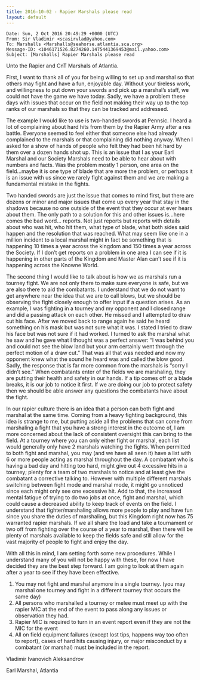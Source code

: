 ```yaml
---
title: 2016-10-02 - Rapier Marshals please read
layout: default
---
```


```
Date: Sun, 2 Oct 2016 20:49:29 +0000 (UTC)
From: Sir Vladimir <scasirvlad@yahoo.com>
To: Marshalls <Marshalls@seahorse.atlantia.sca.org>
Message-ID: <1046171526.8274260.1475441369453@mail.yahoo.com>
Subject: [Marshalls] Rapier Marshals please read
```

Unto the Rapier and CnT Marshals of Atlantia.

First, I want to thank all of you for being willing to set up and marshal so that others may fight and have a fun, enjoyable day. Without your tireless work, and willingness to put down your swords and pick up a marshal’s staff, we could not have the game we have today. Sadly, we have a problem these days with issues that occur on the field not making their way up to the top ranks of our marshals so that they can be tracked and addressed.

The example I would like to use is two-handed swords at Pennsic. I heard a lot of complaining about hard hits from them by the Rapier Army after a res battle. Everyone seemed to feel either that someone else had already complained to the marshals or that complaining did nothing anyway. When I asked for a show of hands of people who felt they had been hit hard by them over a dozen hands shot up. This is an issue that I as your Earl Marshal and our Society Marshals need to be able to hear about with numbers and facts. Was the problem mostly 1 person, one area on the field…maybe it is one type of blade that are more the problem, or perhaps it is an issue with us since we rarely fight against them and we are making a fundamental mistake in the fights.

Two handed swords are just the issue that comes to mind first, but there are dozens or minor and major issues that come up every year that stay in the shadows because no one outside of the event that they occur at ever hears about them. The only path to a solution for this and other issues is…here comes the bad word… reports. Not just reports but reports with details about who was hit, who hit them, what type of blade, what both sides said happen and the resolution that was reached. What may seem like one in a million incident to a local marshal might in fact be something that is happening 10 times a year across the kingdom and 150 times a year across the Society. If I don’t get reports on a problem in one area I can see if it is happening in other parts of the Kingdom and Master Alan can’t see if it is happening across the Knowne World.

The second thing I would like to talk about is how we as marshals run a tourney fight. We are not only there to make sure everyone is safe, but we are also there to aid the combatants.  I understand that we do not want to get anywhere near the idea that we are to call blows, but we should be observing the fight closely enough to offer input if a question arises. As an example, I was fighting in a tourney and my opponent and I closed range and did a passing attack on each other. He missed and I attempted to draw cut his face. After we moved back to range again he said he heard something on his mask but was not sure what it was. I stated I tried to draw his face but was not sure if it had worked. I turned to ask the marshal what he saw and he gave what I thought was a perfect answer: “I was behind you and could not see the blow land but your arm certainly went through the perfect motion of a draw cut.” That was all that was needed and now my opponent knew what the sound he heard was and called the blow good. Sadly, the response that is far more common from the marshals is “sorry I didn’t see.” When combatants enter of the fields we are marshaling, they are putting their health and safety in our hands. If a tip comes off or a blade breaks, it is our job to notice it first. If we are doing our job to protect safety then we should be able answer any questions the combatants have about the fight.

In our rapier culture there is an idea that a person can both fight and marshal at the same time. Coming from a heavy fighting background, this idea is strange to me, but putting aside all the problems that can come from marshaling a fight that you have a strong interest in the outcome of, I am more concerned about the lack of consistent oversight this can bring to the field. At a tourney where you can only either fight or marshal, each list would generally only have 2 marshals watching the fights. When permitted to both fight and marshal, you may (and we have all seen it) have a list with 6 or more people acting as marshal throughout the day.   A combatant who is having a bad day and hitting too hard, might give out 4 excessive hits in a tourney; plenty for a team of two marshals to notice and at least give the combatant a corrective talking to.  However with multiple different marshals switching between fight mode and marshal mode, it might go unnoticed since each might only see one excessive hit. Add to that, the increased mental fatigue of trying to do two jobs at once, fight and marshal, which could cause a decreased ability to keep track of events on the field.  I understand that fighter/marshaling allows more people to play and have fun since you share the duties of marshaling, but this Kingdom right now has 75 warranted rapier marshals. If we all share the load and take a tournament or two off from fighting over the course of a year to marshal, then there will be plenty of marshals available to keep the fields safe and still allow for the vast majority of people to fight and enjoy the day.

With all this in mind, I am setting forth some new procedures. While I understand many of you will not be happy with these, for now I have decided they are the best step forward. I am going to look at them again after a year to see if they have been effective.

1. You may not fight and marshal anymore in a single tourney.  (you may marshal one tourney and fight in a different tourney that occurs the same day)
2. All persons who marshalled a tourney or melee must meet up with the rapier MIC at the end of the event to pass along any issues or observation they had.
3. Rapier MIC is required to turn in an event report even if they are not the MIC for the event
4. All on field equipment failures (except lost tips, happens way too often to report), cases of hard hits causing injury, or major misconduct by a combatant (or marshal) must be included in the report.

Vladimir Ivanovich Aleksandrov

Earl Marshal, Atlantia